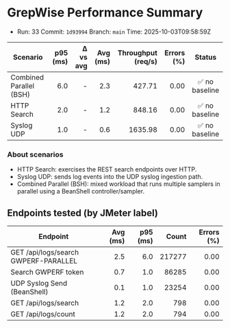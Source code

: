 # GrepWise Performance Summary
- Run: 33  Commit: `1d93994`  Branch: `main`  Time: 2025-10-03T09:58:59Z

| Scenario | p95 (ms) | Δ vs avg | Avg (ms) | Throughput (req/s) | Errors (%) | Status |
|---|---:|---:|---:|---:|---:|:--:|
| Combined Parallel (BSH) | 6.0 | - | 2.3 | 427.71 | 0.00 | ✅ no baseline |
| HTTP Search | 2.0 | - | 1.2 | 848.16 | 0.00 | ✅ no baseline |
| Syslog UDP | 1.0 | - | 0.6 | 1635.98 | 0.00 | ✅ no baseline |

### About scenarios

- HTTP Search: exercises the REST search endpoints over HTTP.
- Syslog UDP: sends log events into the UDP syslog ingestion path.
- Combined Parallel (BSH): mixed workload that runs multiple samplers in parallel using a BeanShell controller/sampler.

## Endpoints tested (by JMeter label)

| Endpoint | Avg (ms) | p95 (ms) | Count | Errors (%) |
|---|---:|---:|---:|---:|
| GET /api/logs/search GWPERF-PARALLEL | 2.5 | 6.0 | 217277 | 0.00 |
| Search GWPERF token | 0.7 | 1.0 | 86285 | 0.00 |
| UDP Syslog Send (BeanShell) | 0.1 | 1.0 | 23254 | 0.00 |
| GET /api/logs/search | 1.2 | 2.0 | 798 | 0.00 |
| GET /api/logs/count | 1.2 | 2.0 | 794 | 0.00 |

